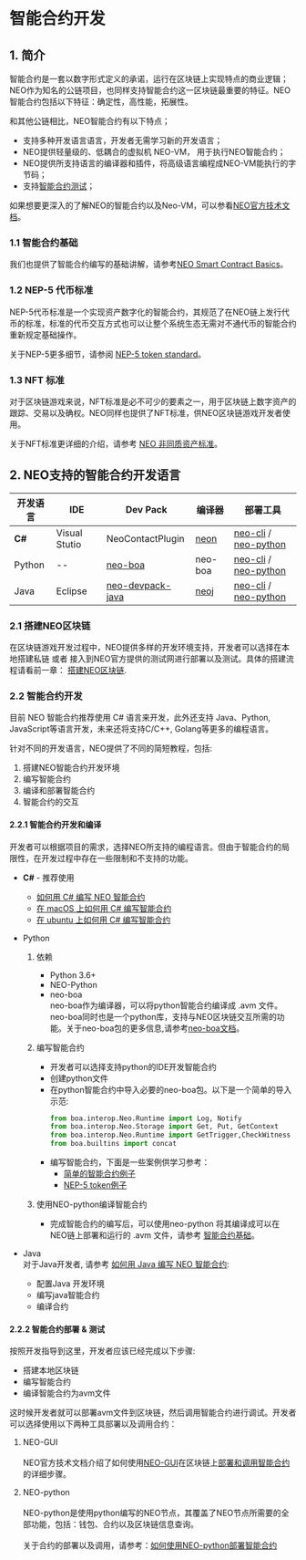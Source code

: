 # 智能合约开发
## 1. 简介
智能合约是一套以数字形式定义的承诺，运行在区块链上实现特点的商业逻辑；NEO作为知名的公链项目，也同样支持智能合约这一区块链最重要的特征。NEO智能合约包括以下特征：确定性，高性能，拓展性。

和其他公链相比，NEO智能合约有以下特点；
* 支持多种开发语言语言，开发者无需学习新的开发语言；
* NEO提供轻量级的、低耦合的虚拟机 NEO-VM， 用于执行NEO智能合约；
* NEO提供所支持语言的编译器和插件，将高级语言编程成NEO-VM能执行的字节码；
* 支持[智能合约测试](https://docs.neo.org/zh-cn/sc/quickstart/test.html)；

如果想要更深入的了解NEO的智能合约以及Neo-VM，可以参看[NEO官方技术文档](https://docs.neo.org/zh-cn/sc/introduction.html)。

### 1.1 智能合约基础
我们也提供了智能合约编写的基础讲解，请参考[NEO Smart Contract Basics](https://github.com/neo-ngd/NEO-Tutorial/blob/master/en/9-smartContract/Smart_Contract_basics.md#neo-smart-contract-101)。

### 1.2 NEP-5 代币标准 
NEP-5代币标准是一个实现资产数字化的智能合约，其规范了在NEO链上发行代币的标准，标准的代币交互方式也可以让整个系统生态无需对不通代币的智能合约重新规定基础操作。

关于NEP-5更多细节，请参阅 [NEP-5 token standard](https://github.com/neo-project/proposals/blob/master/nep-5.mediawiki)。

### 1.3 NFT 标准
对于区块链游戏来说，NFT标准是必不可少的要素之一，用于区块链上数字资产的跟踪、交易以及确权。NEO同样也提供了NFT标准，供NEO区块链游戏开发者使用。

关于NFT标准更详细的介绍，请参考 [NEO 非同质资产标准](https://github.com/neo-project/proposals/pull/41/files?short_path=afd2225#diff-afd22253b102da74b022d8c022201ee6)。

## 2. NEO支持的智能合约开发语言

| 开发语言 | IDE | Dev Pack | 编译器 | 部署工具 |
|--|--|--|--|--|
| **C#** | Visual Stutio| NeoContactPlugin | [neon](https://github.com/neo-project/neo-compiler)   | [neo-cli](https://github.com/neo-project/neo-cli/releases) / [neo-python](https://github.com/CityOfZion/neo-python#neo-python) |
| Python | -- | [neo-boa](https://neo-boa.readthedocs.io/en/latest/install.html) |  neo-boa  | [neo-cli](https://github.com/neo-project/neo-cli/releases) / [neo-python](https://github.com/CityOfZion/neo-python#neo-python) |
| Java | Eclipse | [neo-devpack-java](https://github.com/neo-project/neo-devpack-java) | [neoj](https://github.com/neo-project/neo-compiler) | [neo-cli](https://github.com/neo-project/neo-cli/releases) / [neo-python](https://github.com/CityOfZion/neo-python#neo-python) |


### 2.1 搭建NEO区块链
在区块链游戏开发过程中，NEO提供多样的开发环境支持，开发者可以选择在本地搭建私链 或者 接入到NEO官方提供的测试网进行部署以及测试。具体的搭建流程请看前一章： [搭建NEO区块链](./1.Setting_Up_NEO_Blockchain.md).

### 2.2 智能合约开发
目前 NEO 智能合约推荐使用 C# 语言来开发，此外还支持 Java、Python, JavaScript等语言开发，未来还将支持C/C++, Golang等更多的编程语言。

针对不同的开发语言，NEO提供了不同的简短教程，包括:
1. 搭建NEO智能合约开发环境
2. 编写智能合约
3. 编译和部署智能合约
4. 智能合约的交互

#### 2.2.1 智能合约开发和编译
开发者可以根据项目的需求，选择NEO所支持的编程语言。但由于智能合约的局限性，在开发过程中存在一些限制和不支持的功能。
* **C#** - 推荐使用
    * [如何用 C# 编写 NEO 智能合约](https://docs.neo.org/zh-cn/sc/quickstart/getting-started-csharp.html)
    * [在 macOS 上如何用 C# 编写智能合约](https://docs.neo.org/zh-cn/sc/quickstart/getting-started-csharp-mac.html)
    * [在 ubuntu 上如何用 C# 编写智能合约](https://docs.neo.org/zh-cn/sc/quickstart/getting-started-csharp-ubuntu.html)

* Python
     1. 依赖
        * Python 3.6+
        * NEO-Python
        * neo-boa
            \
            neo-boa作为编译器，可以将python智能合约编译成 .avm 文件。neo-boa同时也是一个python库，支持与NEO区块链交互所需的功能。关于neo-boa包的更多信息,请参考[neo-boa文档](https://neo-boa.readthedocs.io/en/latest/boa/interop/blockchain.html#)。

    2. 编写智能合约
        * 开发者可以选择支持python的IDE开发智能合约
        * 创建python文件
        * 在python智能合约中导入必要的neo-boa包。以下是一个简单的导入示范:
            ```python
            from boa.interop.Neo.Runtime import Log, Notify
            from boa.interop.Neo.Storage import Get, Put, GetContext
            from boa.interop.Neo.Runtime import GetTrigger,CheckWitness
            from boa.builtins import concat
            ```
        * 编写智能合约，下面是一些案例供学习参考：
            * [简单的智能合约例子](https://github.com/neo-ngd/NEO-Tutorial/tree/master/neo_docs_neopython_tutorial/smart-contracts)
            * [NEP-5 token例子](https://github.com/neo-project/examples/blob/master/csharp/ICO_Template/ICO_Template.cs)

    3. 使用NEO-python编译智能合约
        * 完成智能合约的编写后，可以使用neo-python 将其编译成可以在NEO链上部署和运行的 .avm 文件，请参考 [智能合约基础](https://github.com/neo-ngd/NEO-Tutorial/blob/master/neo_docs_neopython_tutorial/neo_python_quickstart_cn.md#%E7%AC%AC%E4%B8%89%E6%AD%A5-%E6%99%BA%E8%83%BD%E5%90%88%E7%BA%A6)。
* Java
\
对于Java开发者, 请参考 [如何用 Java 编写 NEO 智能合约](https://docs.neo.org/zh-cn/sc/quickstart/getting-started-java.html):
    * 配置Java 开发环境 
    * 编写java智能合约
    * 编译合约

#### 2.2.2 智能合约部署 & 测试
按照开发指导到这里，开发者应该已经完成以下步骤:
* 搭建本地区块链
* 编写智能合约
* 编译智能合约为avm文件

这时候开发者就可以部署avm文件到区块链，然后调用智能合约进行调试。开发者可以选择使用以下两种工具部署以及调用合约：

1. NEO-GUI
\
\
NEO官方技术文档介绍了如何使用[NEO-GUI](https://docs.neo.org/zh-cn/node/gui/install.html)在区块链上[部署和调用智能合约](https://docs.neo.org/zh-cn/sc/quickstart/deploy-invoke.html)的详细步骤。

2. NEO-python
\
\
NEO-python是使用python编写的NEO节点，其覆盖了NEO节点所需要的全部功能，包括：钱包、合约以及区块链信息查询。
\
\
关于合约的部署以及调用，请参考：[如何使用NEO-python部署智能合约](https://github.com/neo-ngd/NEO-Tutorial/blob/master/neo_docs_neopython_tutorial/neo_python_quickstart_cn.md#%E7%AC%AC%E4%B8%89%E6%AD%A5-%E6%99%BA%E8%83%BD%E5%90%88%E7%BA%A6)

